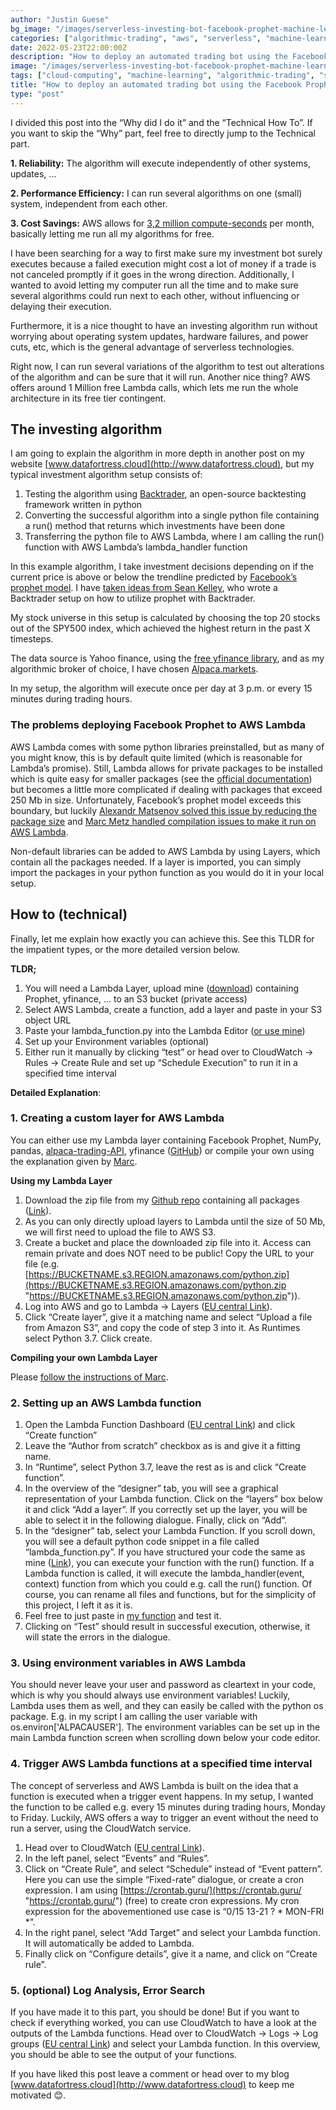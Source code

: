 ```yaml
---
author: "Justin Guese"
bg_image: "/images/serverless-investing-bot-facebook-prophet-machine-learning.png"
categories: ["algorithmic-trading", "aws", "serverless", "machine-learning"]
date: 2022-05-23T22:00:00Z
description: "How to deploy an automated trading bot using the Facebook Prophet Machine Learning model to AWS Lambda (serverless)"
image: "/images/serverless-investing-bot-facebook-prophet-machine-learning-1.png"
tags: ["cloud-computing", "machine-learning", "algorithmic-trading", "stock", "aws", "aws-lambda", "serverless", "facebook-prophet"]
title: "How to deploy an automated trading bot using the Facebook Prophet Machine Learning model to AWS Lambda (serverless)"
type: "post"
---
```


I divided this post into the “Why did I do it” and the “Technical How To”. If you want to skip the “Why” part, feel free to directly jump to the Technical part.


**1. Reliability:** The algorithm will execute independently of other systems, updates, …

**2. Performance Efficiency:** I can run several algorithms on one (small) system, independent from each other.

**3. Cost Savings:** AWS allows for [3,2 million compute-seconds](https://aws.amazon.com/lambda/?did=ft_card&trk=ft_card) per month, basically letting me run all my algorithms for free.

I have been searching for a way to first make sure my investment bot surely executes because a failed execution might cost a lot of money if a trade is not canceled promptly if it goes in the wrong direction. Additionally, I wanted to avoid letting my computer run all the time and to make sure several algorithms could run next to each other, without influencing or delaying their execution.

Furthermore, it is a nice thought to have an investing algorithm run without worrying about operating system updates, hardware failures, and power cuts, etc, which is the general advantage of serverless technologies.

Right now, I can run several variations of the algorithm to test out alterations of the algorithm and can be sure that it will run. Another nice thing? AWS offers around 1 Million free Lambda calls, which lets me run the whole architecture in its free tier contingent.

## The investing algorithm

I am going to explain the algorithm in more depth in another post on my website [www.datafortress.cloud](http://www.datafortress.cloud), but my typical investment algorithm setup consists of:

1. Testing the algorithm using [Backtrader](https://www.backtrader.com/), an open-source backtesting framework written in python
2. Converting the successful algorithm into a single python file containing a run() method that returns which investments have been done
3. Transferring the python file to AWS Lambda, where I am calling the run() function with AWS Lambda’s lambda_handler function

In this example algorithm, I take investment decisions depending on if the current price is above or below the trendline predicted by [Facebook’s prophet model](https://facebook.github.io/prophet/). I have [taken ideas from Sean Kelley](http://seangtkelley.me/blog/2018/08/15/algo-trading-pt2), who wrote a Backtrader setup on how to utilize prophet with Backtrader.

My stock universe in this setup is calculated by choosing the top 20 stocks out of the SPY500 index, which achieved the highest return in the past X timesteps.

The data source is Yahoo finance, using the [free yfinance library](https://pypi.org/project/yfinance/), and as my algorithmic broker of choice, I have chosen [Alpaca.markets](https://alpaca.markets/).

In my setup, the algorithm will execute once per day at 3 p.m. or every 15 minutes during trading hours.

### The problems deploying Facebook Prophet to AWS Lambda

AWS Lambda comes with some python libraries preinstalled, but as many of you might know, this is by default quite limited (which is reasonable for Lambda’s promise). Still, Lambda allows for private packages to be installed which is quite easy for smaller packages (see the [official documentation](https://docs.aws.amazon.com/lambda/latest/dg/python-package.html)) but becomes a little more complicated if dealing with packages that exceed 250 Mb in size. Unfortunately, Facebook’s prophet model exceeds this boundary, but luckily [Alexandr Matsenov solved this issue by reducing the package size](https://towardsdatascience.com/how-to-get-fbprophet-work-on-aws-lambda-c3a33a081aaf) and [Marc Metz handled compilation issues to make it run on AWS Lambda](https://github.com/marcmetz/How-To-Deploy-Facebook-Prophet-on-AWS-Lambda).

Non-default libraries can be added to AWS Lambda by using Layers, which contain all the packages needed. If a layer is imported, you can simply import the packages in your python function as you would do it in your local setup.

## How to (technical)

Finally, let me explain how exactly you can achieve this. See this TLDR for the impatient types, or the more detailed version below.

**TLDR;**

1. You will need a Lambda Layer, upload mine ([download](https://github.com/JustinGuese/How-To-Deploy-Facebook-Prophet-on-AWS-Lambda/raw/master/python.zip)) containing Prophet, yfinance, … to an S3 bucket (private access)
2. Select AWS Lambda, create a function, add a layer and paste in your S3 object URL
3. Paste your lambda_function.py into the Lambda Editor ([or use mine](https://github.com/JustinGuese/How-To-Deploy-Facebook-Prophet-on-AWS-Lambda/blob/master/lambda_function.py))
4. Set up your Environment variables (optional)
5. Either run it manually by clicking “test” or head over to CloudWatch -> Rules -> Create Rule and set up “Schedule Execution” to run it in a specified time interval

**Detailed Explanation**:

### 1. Creating a custom layer for AWS Lambda

You can either use my Lambda layer containing Facebook Prophet, NumPy, pandas, [alpaca-trading-API](https://github.com/alpacahq/alpaca-trade-api-python), yfinance ([GitHub](https://github.com/JustinGuese/How-To-Deploy-Facebook-Prophet-on-AWS-Lambda)) or compile your own using the explanation given by [Marc](https://medium.com/@marc.a.metz/docker-run-rm-it-v-pwd-var-task-lambci-lambda-build-python3-7-bash-c7d53f3b7eb2).

**Using my Lambda Layer**

1. Download the zip file from my [Github repo](https://github.com/JustinGuese/How-To-Deploy-Facebook-Prophet-on-AWS-Lambda/raw/master/python.zip) containing all packages ([Link](https://github.com/JustinGuese/How-To-Deploy-Facebook-Prophet-on-AWS-Lambda/raw/master/python.zip)).
2. As you can only directly upload layers to Lambda until the size of 50 Mb, we will first need to upload the file to AWS S3.
3. Create a bucket and place the downloaded zip file into it. Access can remain private and does NOT need to be public! Copy the URL to your file (e.g. [https://BUCKETNAME.s3.REGION.amazonaws.com/python.zip](https://BUCKETNAME.s3.REGION.amazonaws.com/python.zip "https://BUCKETNAME.s3.REGION.amazonaws.com/python.zip")).
4. Log into AWS and go to Lambda -> Layers ([EU central Link](https://eu-central-1.console.aws.amazon.com/lambda/home?region=eu-central-1#/layers)).
5. Click “Create layer”, give it a matching name and select “Upload a file from Amazon S3”, and copy the code of step 3 into it. As Runtimes select Python 3.7. Click create.

**Compiling your own Lambda Layer**

Please [follow the instructions of Marc](https://medium.com/@marc.a.metz/docker-run-rm-it-v-pwd-var-task-lambci-lambda-build-python3-7-bash-c7d53f3b7eb2).

### 2. Setting up an AWS Lambda function

1. Open the Lambda Function Dashboard ([EU central Link](https://eu-central-1.console.aws.amazon.com/lambda/home?region=eu-central-1#/functions)) and click “Create function”
2. Leave the “Author from scratch” checkbox as is and give it a fitting name.
3. In “Runtime”, select Python 3.7, leave the rest as is and click “Create function”.
4. In the overview of the “designer” tab, you will see a graphical representation of your Lambda function. Click on the “layers” box below it and click “Add a layer”. If you correctly set up the layer, you will be able to select it in the following dialogue. Finally, click on “Add”.
5. In the “designer” tab, select your Lambda Function. If you scroll down, you will see a default python code snippet in a file called “lambda_function.py”. If you have structured your code the same as mine ([Link](https://github.com/JustinGuese/How-To-Deploy-Facebook-Prophet-on-AWS-Lambda/blob/master/lambda_function.py)), you can execute your function with the run() function. If a Lambda function is called, it will execute the lambda_handler(event, context) function from which you could e.g. call the run() function. Of course, you can rename all files and functions, but for the simplicity of this project, I left it as it is.
6. Feel free to just paste in [my function](https://github.com/JustinGuese/How-To-Deploy-Facebook-Prophet-on-AWS-Lambda/blob/master/lambda_function.py) and test it.
7. Clicking on “Test” should result in successful execution, otherwise, it will state the errors in the dialogue.

### 3. Using environment variables in AWS Lambda

You should never leave your user and password as cleartext in your code, which is why you should always use environment variables! Luckily, Lambda uses them as well, and they can easily be called with the python os package. E.g. in my script I am calling the user variable with os.environ\['ALPACAUSER'\]. The environment variables can be set up in the main Lambda function screen when scrolling down below your code editor.

### 4. Trigger AWS Lambda functions at a specified time interval

The concept of serverless and AWS Lambda is built on the idea that a function is executed when a trigger event happens. In my setup, I wanted the function to be called e.g. every 15 minutes during trading hours, Monday to Friday. Luckily, AWS offers a way to trigger an event without the need to run a server, using the CloudWatch service.

1. Head over to CloudWatch ([EU central Link](https://eu-central-1.console.aws.amazon.com/cloudwatch/home?region=eu-central-1)).
2. In the left panel, select “Events” and “Rules”.
3. Click on “Create Rule”, and select “Schedule” instead of “Event pattern”. Here you can use the simple “Fixed-rate” dialogue, or create a cron expression. I am using [https://crontab.guru/](https://crontab.guru/ "https://crontab.guru/") (free) to create cron expressions. My cron expression for the abovementioned use case is “0/15 13-21 ? * MON-FRI *”.
4. In the right panel, select “Add Target” and select your Lambda function. It will automatically be added to Lambda.
5. Finally click on “Configure details”, give it a name, and click on “Create rule”.

### 5. (optional) Log Analysis, Error Search

If you have made it to this part, you should be done! But if you want to check if everything worked, you can use CloudWatch to have a look at the outputs of the Lambda functions. Head over to CloudWatch -> Logs -> Log groups ([EU central Link](https://eu-central-1.console.aws.amazon.com/cloudwatch/home?region=eu-central-1#logsV2:log-groups)) and select your Lambda function. In this overview, you should be able to see the output of your functions.

If you have liked this post leave a comment or head over to my blog [www.datafortress.cloud](http://www.datafortress.cloud) to keep me motivated 😊.